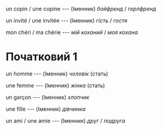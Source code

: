 un copin / une copine --- (Іменник)
*бойфренд* / *герлфренд*



un invité / une invitée --- (Іменник)
*гість* / *гостя*



mon chéri / ma chérie --- *мій коханий* / *моя кохана*



# Початковий 1
un homme --- (Іменник)
*чоловік* (стать)



une femme --- (Іменник)
*жінка* (стать)



un garçon --- (Іменник)
*хлопчик*



une fille --- (Іменник)
*дівчинка*



un ami / une amie --- (Іменник)
*друг* / *подруга*